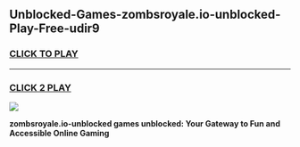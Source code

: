 
## Unblocked-Games-zombsroyale.io-unblocked-Play-Free-udir9
<h3>
<a href="https://premium76.site?title=zombsroyale.io-unblocked&ref=21A">CLICK TO PLAY</a></h3>
<hr>

<h3>
<a href="https://premium76.site?title=zombsroyale.io-unblocked&ref=21A">CLICK 2 PLAY</a>
  
</h3>

<a href="https://premium76.site?title=zombsroyale.io-unblocked&ref=21A"><img src="https://clearcache.store/games.png"></a>


**zombsroyale.io-unblocked games unblocked: Your Gateway to Fun and Accessible Online Gaming**
